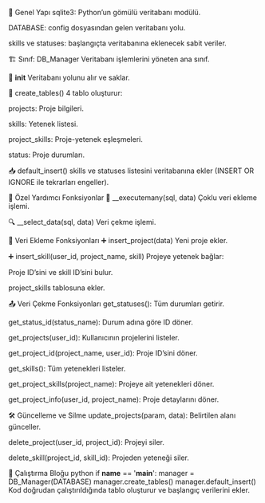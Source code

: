 🧠 Genel Yapı
sqlite3: Python’un gömülü veritabanı modülü.

DATABASE: config dosyasından gelen veritabanı yolu.

skills ve statuses: başlangıçta veritabanına eklenecek sabit veriler.

🏗️ Sınıf: DB_Manager
Veritabanı işlemlerini yöneten ana sınıf.

🔧 __init__
Veritabanı yolunu alır ve saklar.

🧱 create_tables()
4 tablo oluşturur:

projects: Proje bilgileri.

skills: Yetenek listesi.

project_skills: Proje-yetenek eşleşmeleri.

status: Proje durumları.

📥 default_insert()
skills ve statuses listesini veritabanına ekler (INSERT OR IGNORE ile tekrarları engeller).

🔐 Özel Yardımcı Fonksiyonlar
🔄 __executemany(sql, data)
Çoklu veri ekleme işlemi.

🔍 __select_data(sql, data)
Veri çekme işlemi.

📌 Veri Ekleme Fonksiyonları
➕ insert_project(data)
Yeni proje ekler.

➕ insert_skill(user_id, project_name, skill)
Projeye yetenek bağlar:

Proje ID’sini ve skill ID’sini bulur.

project_skills tablosuna ekler.

📤 Veri Çekme Fonksiyonları
get_statuses(): Tüm durumları getirir.

get_status_id(status_name): Durum adına göre ID döner.

get_projects(user_id): Kullanıcının projelerini listeler.

get_project_id(project_name, user_id): Proje ID’sini döner.

get_skills(): Tüm yetenekleri listeler.

get_project_skills(project_name): Projeye ait yetenekleri döner.

get_project_info(user_id, project_name): Proje detaylarını döner.

🛠️ Güncelleme ve Silme
update_projects(param, data): Belirtilen alanı günceller.

delete_project(user_id, project_id): Projeyi siler.

delete_skill(project_id, skill_id): Projeden yeteneği siler.

🚀 Çalıştırma Bloğu
python
if __name__ == '__main__':
    manager = DB_Manager(DATABASE)
    manager.create_tables()
    manager.default_insert()
Kod doğrudan çalıştırıldığında tablo oluşturur ve başlangıç verilerini ekler.
